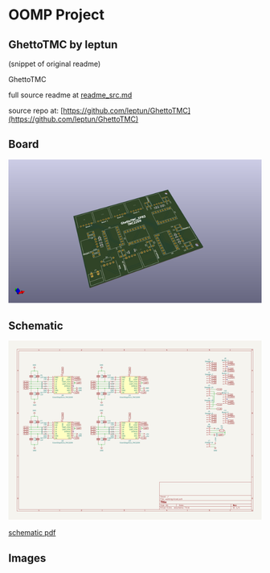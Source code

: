 # OOMP Project  
## GhettoTMC  by leptun  
  
(snippet of original readme)  
  
GhettoTMC  
  
  full source readme at [readme_src.md](readme_src.md)  
  
source repo at: [https://github.com/leptun/GhettoTMC](https://github.com/leptun/GhettoTMC)  
## Board  
  
[![working_3d.png](working_3d_600.png)](working_3d.png)  
## Schematic  
  
[![working_schematic.png](working_schematic_600.png)](working_schematic.png)  
  
[schematic pdf](working_schematic.pdf)  
## Images  
